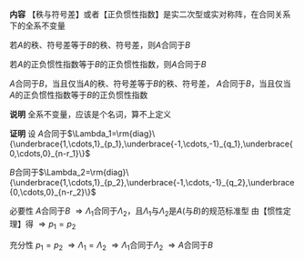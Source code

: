 **内容**
【秩与符号差】或者【正负惯性指数】是实二次型或实对称阵，在合同关系下的全系不变量

若$A$的秩、符号差等于$B$的秩、符号差，则$A$合同于$B$

若$A$的正负惯性指数等于$B$的正负惯性指数，则$A$合同于$B$

$A$合同于$B$，当且仅当$A$的秩、符号差等于$B$的秩、符号差，
$A$合同于$B$，当且仅当$A$的正负惯性指数等于$B$的正负惯性指数

**说明**
全系不变量，应该是个名词，算不上定义

**证明** 
设
$A$合同于$\Lambda_1=\rm{diag}\{\underbrace{1,\cdots,1}_{p_1},\underbrace{-1,\cdots,-1}_{q_1},\underbrace{0,\cdots,0}_{n-r_1}\}$

$B$合同于$\Lambda_2=\rm{diag}\{\underbrace{1,\cdots,1}_{p_2},\underbrace{-1,\cdots,-1}_{q_2},\underbrace{0,\cdots,0}_{n-r_2}\}$

必要性
$A$合同于$B$
$\Rightarrow \Lambda_1$合同于$\Lambda_2$，且$\Lambda_1$与$\Lambda_2$是$A$(与$B$)的规范标准型
由【惯性定理】得
$\Rightarrow p_1=p_2$

充分性
$p_1=p_2$
$\Rightarrow \Lambda_1=\Lambda_2$
$\Rightarrow \Lambda_1$合同于$\Lambda_2$
$\Rightarrow A$合同于$B$

